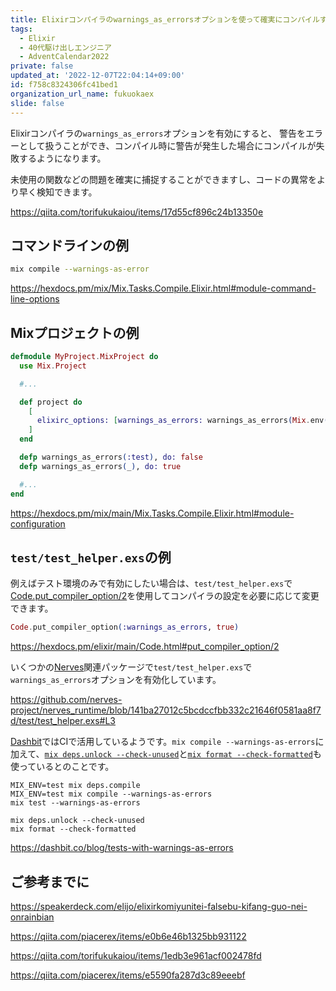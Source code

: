 ```yaml
---
title: Elixirコンパイラのwarnings_as_errorsオプションを使って確実にコンパイルする
tags:
  - Elixir
  - 40代駆け出しエンジニア
  - AdventCalendar2022
private: false
updated_at: '2022-12-07T22:04:14+09:00'
id: f758c8324306fc41bed1
organization_url_name: fukuokaex
slide: false
---
```



Elixirコンパイラの`warnings_as_errors`オプションを有効にすると、 警告をエラーとして扱うことができ、コンパイル時に警告が発生した場合にコンパイルが失敗するようになります。

未使用の関数などの問題を確実に捕捉することができますし、コードの異常をより早く検知できます。

https://qiita.com/torifukukaiou/items/17d55cf896c24b13350e

## コマンドラインの例

```sh
mix compile --warnings-as-error
```

https://hexdocs.pm/mix/Mix.Tasks.Compile.Elixir.html#module-command-line-options

## Mixプロジェクトの例

```elixir
defmodule MyProject.MixProject do
  use Mix.Project

  #...

  def project do
    [
      elixirc_options: [warnings_as_errors: warnings_as_errors(Mix.env())]
    ]
  end

  defp warnings_as_errors(:test), do: false
  defp warnings_as_errors(_), do: true

  #...
end
```

https://hexdocs.pm/mix/main/Mix.Tasks.Compile.Elixir.html#module-configuration

## `test/test_helper.exs`の例

例えばテスト環境のみで有効にしたい場合は、`test/test_helper.exs`で[Code.put_compiler_option/2]を使用してコンパイラの設定を必要に応じて変更できます。

```elixir:test_helper.exs
Code.put_compiler_option(:warnings_as_errors, true)
```

https://hexdocs.pm/elixir/main/Code.html#put_compiler_option/2


いくつかの[Nerves]関連パッケージで`test/test_helper.exs`で`warnings_as_errors`オプションを有効化しています。

https://github.com/nerves-project/nerves_runtime/blob/141ba27012c5bcdccfbb332c21646f0581aa8f7d/test/test_helper.exs#L3

[Dashbit]ではCIで活用しているようです。`mix compile --warnings-as-errors`に加えて、[`mix deps.unlock --check-unused`]と[`mix format --check-formatted`]も使っているとのことです。

```
MIX_ENV=test mix deps.compile
MIX_ENV=test mix compile --warnings-as-errors
mix test --warnings-as-errors
```

```
mix deps.unlock --check-unused
mix format --check-formatted
```

https://dashbit.co/blog/tests-with-warnings-as-errors

## ご参考までに

https://speakerdeck.com/elijo/elixirkomiyunitei-falsebu-kifang-guo-nei-onrainbian

https://qiita.com/piacerex/items/e0b6e46b1325bb931122

https://qiita.com/torifukukaiou/items/1edb3e961acf002478fd

https://qiita.com/piacerex/items/e5590fa287d3c89eeebf

[Dashbit]: https://dashbit.co/
[Elixir]: https://elixir-lang.org/
[Erlang]: https://www.erlang.org/
[Phoenix]: https://www.phoenixframework.org/
[Nerves]: https://hexdocs.pm/nerves
[Livebook]: https://livebook.dev/
[IEx]: https://elixirschool.com/ja/lessons/basics/basics/#%E5%AF%BE%E8%A9%B1%E3%83%A2%E3%83%BC%E3%83%89
[Node | hexdocs]: https://hexdocs.pm/elixir/Node.html
[otp_distribution | elixirschool]: https://elixirschool.com/ja/lessons/advanced/otp_distribution
[Node.ping/1]: https://hexdocs.pm/elixir/Node.html#ping/1
[Node.connect/1]: https://hexdocs.pm/elixir/Node.html#connect/1
[Node.spawn/2]: https://hexdocs.pm/elixir/Node.html#spawn/2
[Node.list/0]: https://hexdocs.pm/elixir/Node.html#list/0
[Node.set_cookie/2]: https://hexdocs.pm/elixir/Node.html#set_cookie/2
[Node.get_cookie/0]: https://hexdocs.pm/elixir/Node.html#get_cookie/0
[epmd]: https://www.erlang.org/doc/man/epmd.html
[Elixirの分散処理(Node)とMnesia]: https://qiita.com/sand/items/c5c9dab1dce3d5c526ee
[Elixir Distribution, ELI5]: https://medium.com/@pawel_dawczak/elixir-distribution-eli5-309193004119
[Node.start/3でエラーが出る場合にはepmdをバックグラウンド起動する]: https://qiita.com/zacky1972/items/cb3aa801a179322c56d6
[コマンドラインインタプリタ]: https://ja.wikipedia.org/wiki/%E3%82%B3%E3%83%9E%E3%83%B3%E3%83%89%E3%83%A9%E3%82%A4%E3%83%B3%E3%82%A4%E3%83%B3%E3%82%BF%E3%83%97%E3%83%AA%E3%82%BF
[端末エミュレータ]: https://ja.wikipedia.org/wiki/%E7%AB%AF%E6%9C%AB%E3%82%A8%E3%83%9F%E3%83%A5%E3%83%AC%E3%83%BC%E3%82%BF
[メッシュネットワーク]: https://ja.wikipedia.org/wiki/%E3%83%A1%E3%83%83%E3%82%B7%E3%83%A5%E3%83%8D%E3%83%83%E3%83%88%E3%83%AF%E3%83%BC%E3%82%AF
[Distributed Erlang]: https://www.erlang.org/doc/reference_manual/distributed.html
[ホスト名]: https://ja.wikipedia.org/wiki/%E3%83%9B%E3%82%B9%E3%83%88%E5%90%8D
[Code.put_compiler_option/2]: https://hexdocs.pm/elixir/main/Code.html#put_compiler_option/2
[`mix format --check-formatted`]: https://hexdocs.pm/mix/Mix.Tasks.Format.html
[`mix deps.unlock --check-unused`]: https://hexdocs.pm/mix/Mix.Tasks.Deps.Unlock.html
